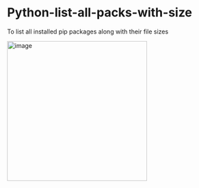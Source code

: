 # Python-list-all-packs-with-size
To list all installed pip packages along with their file sizes

<img width="327" alt="image" src="https://github.com/HamzaYslmn/Python-list-all-packs-with-size/assets/78810304/1ba9da14-bcf4-4151-90f5-587f0a7a62de">

